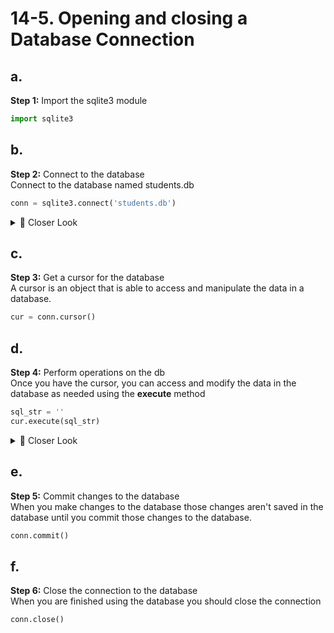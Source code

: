 # 14-5. Opening and closing a Database Connection 

## a.
**Step 1:** Import the sqlite3 module  
```python
import sqlite3
```

## b.
**Step 2:** Connect to the database  
Connect to the database named students.db 

```python
conn = sqlite3.connect('students.db')
```
<details>
  <summary>
   🔎 Closer Look 
  </summary>
  A database is stored in a file on the system's disk<br> This step establishes a connection between the program and the database file<br>
  If db doesn't exist, it will be created<br>
  It will be an empty db with no tables<br>
</details>

## c.
**Step 3:** Get a cursor for the database  
A cursor is an object that is able to access and manipulate the data in a database.   
      
```python
cur = conn.cursor()
```

## d.
**Step 4:** Perform operations on the db  
Once you have the cursor, you can access and modify the data in the database as needed using the **execute** method 

```python
sql_str = ''   
cur.execute(sql_str)
```

<details>
  <summary>
   🔎 Closer Look 
  </summary>
  In the sql_str variable we will store the SQL statement to perform the operations on the database like retrieve data, add data, delete data etc<br>  
  Right now we have left sql_str empty, it will give an error if you execute with empty string 
</details>

## e.
**Step 5:** Commit changes to the database  
When you make changes to the database those changes aren't saved in the database until you commit those changes to the database.  

```python
conn.commit()
```

## f.
**Step 6:** Close the connection to the database  
When you are finished using the database you should close the connection  

```python
conn.close()
```
